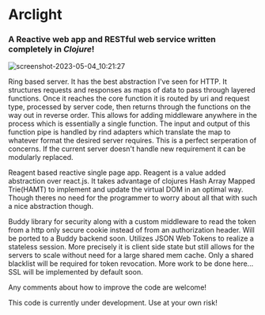 # Arclight
### A Reactive web app and RESTful web service written completely in **_Clojure_**!
![screenshot-2023-05-04_10:21:27](https://user-images.githubusercontent.com/9381245/236236416-d5e89d4f-e2c0-4dbc-b233-a1ddbb795c64.png)

Ring based server. It has the best abstraction I've seen for HTTP. It structures requests and responses as maps of data to pass through layered functions. Once it reaches the core function it is routed by uri and request type, processed by server code, then returns through the functions on the way out in reverse order. This allows for adding middleware anywhere in the process which is essentially a single function. The input and output of this function pipe is handled by rind adapters which translate the map to whatever format the desired server requires. This is a perfect serperation of concerns. If the current server doesn't handle new requirement it can be modularly replaced.

Reagent based reactive single page app. Reagent is a value added abstraction over react.js. It takes advantage of clojures Hash Array Mapped Trie(HAMT) to implement and update the virtual DOM in an optimal way. Though theres no need for the programmer to worry about all that with such a nice abstraction though.

Buddy library for security along with a custom middleware to read the token from a http only secure cookie instead of from an authorization header. Will be ported to a Buddy backend soon. Utilizes JSON Web Tokens to realize a stateless session. More precisely it is client side state but still allows for the servers to scale without need for a large shared mem cache. Only a shared blacklist will be required for token revocation. More work to be done here... SSL will be implemented by default soon.

Any comments about how to improve the code are welcome!

This code is currently under development. Use at your own risk!
